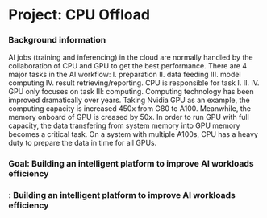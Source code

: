 # Project: CPU Offload

### Background information
  
AI jobs (training and inferencing) in the cloud are normally handled by the collaboration of CPU and GPU to get the best performance. There are 4 major tasks in the AI workflow: I. preparation II. data feeding III. model computing IV. result retrieving/reporting. CPU is responsible for task I. II. IV. GPU only focuses on task III: computing. Computing technology has been improved dramatically over years. Taking Nvidia GPU as an example, the computing capacity is increased 450x from G80 to A100. Meanwhile, the memory onboard of GPU is creased by 50x. In order to run GPU with full capacity, the data transfering from system memory into GPU memory becomes a critical task. On a system with multiple A100s, CPU has a heavy duty to prepare the data in time for all GPUs.


### Goal: Building an intelligent platform to improve AI workloads efficiency



###  : Building an intelligent platform to improve AI workloads efficiency


